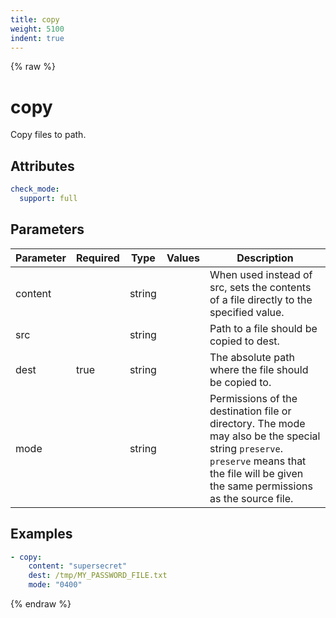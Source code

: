 ```yaml
---
title: copy
weight: 5100
indent: true
---
```


{% raw %}
# copy

Copy files to path.

## Attributes

```yaml
check_mode:
  support: full
```

## Parameters

| Parameter | Required | Type   | Values | Description                                                                                                                                                                                 |
|-----------|----------|--------|--------|---------------------------------------------------------------------------------------------------------------------------------------------------------------------------------------------|
| content   |          | string |        | When used instead of src, sets the contents of a file directly to the specified value.                                                                                                      |
| src       |          | string |        | Path to a file should be copied to dest.                                                                                                                                                    |
| dest      | true     | string |        | The absolute path where the file should be copied to.                                                                                                                                       |
| mode      |          | string |        | Permissions of the destination file or directory. The mode may also be the special string `preserve`. `preserve` means that the file will be given the same permissions as the source file. |

## Examples

```yaml
- copy:
    content: "supersecret"
    dest: /tmp/MY_PASSWORD_FILE.txt
    mode: "0400"
```

{% endraw %}